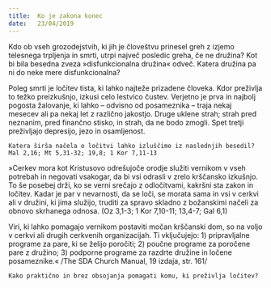 ```yaml
---
title:  Ko je zakona konec
date:   23/04/2019
---
```


Kdo ob vseh grozodejstvih, ki jih je človeštvu prinesel greh z izjemo telesnega trpljenja in smrti, utrpi največ posledic greha, če ne družina? Kot bi bila besedna zveza »disfunkcionalna družina« odveč. Katera družina pa ni do neke mere disfunkcionalna?

Poleg smrti je ločitev tista, ki lahko najteže prizadene človeka. Kdor preživlja to težko preizkušnjo, izkusi celo lestvico čustev. Verjetno je prva in najbolj pogosta žalovanje, ki lahko – odvisno od posameznika – traja nekaj mesecev ali pa nekaj let z različno jakostjo. Druge uklene strah; strah pred neznanim, pred finančno stisko, in strah, da ne bodo zmogli. Spet tretji preživljajo depresijo, jezo in osamljenost.

`Katera širša načela o ločitvi lahko izluščimo iz naslednjih besedil? Mal 2,16; Mt 5,31-32; 19,8; 1 Kor 7,11-13`

»Cerkev mora kot Kristusovo odrešujoče orodje služiti vernikom v vseh potrebah in negovati vsakogar, da bi vsi odrasli v zrelo krščansko izkušnjo. To še posebej drži, ko se verni srečajo z odločitvami, kakršni sta zakon in ločitev. Kadar je par v nevarnosti, da se loči, se morata sama in vsi v cerkvi ali v družini, ki jima služijo, truditi za spravo skladno z božanskimi načeli za obnovo skrhanega odnosa. (Oz 3,1-3; 1 Kor 7,10-11; 13,4-7; Gal 6,1)

Viri, ki lahko pomagajo vernikom postaviti močan krščanski dom, so na voljo v cerkvi ali drugih cerkvenih organizacijah. Ti vključujejo: 1) pripravljalne programe za pare, ki se želijo poročiti; 2) poučne programe za poročene pare z družino; 3) podporne programe za razdrte družine in ločene posameznike.« /The SDA Church Manual, 19 izdaja, str. 161/

`Kako praktično in brez obsojanja pomagati komu, ki preživlja ločitev?`
